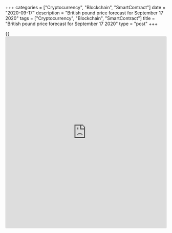 +++
categories = ["Cryptocurrency", "Blockchain", "SmartContract"]
date = "2020-09-17"
description = "British pound price forecast for September 17 2020"
tags = ["Cryptocurrency", "Blockchain", "SmartContract"]
title = "British pound price forecast for September 17 2020"
type = "post"
+++

{{<iframe id="large-banner" src="https://www.bounty.group/#slide=27.0" width="100%" height="600" scrolling="no" style="border: 0px solid rgb(216, 221, 230); border-radius: 3px;">}}

2020-09-17

2020-09-17

Pound is playing with fire. Forecast for 17.09.20Dmitri Demidenko

Investors are focused on the fact that the UK violates EU rules. How
will it end how will influence the sterling? In the end, there is the
[GBPUSD][1] trading plan, as usual.

## Fundamental Pound forecast for this week

While the majority believes the pound is going to crash, some traders
are buying GBP. The cost of hedging against the [GBPUSD][1] drop is now
30% less than that of hedging against the pair’s rise. Besides, the
current levels are appealing to the sterling bulls. At first, it seems
that entering the pound’s longs is a crazy idea. The UK domestic market
bill has been adopted by the House of Commons. However, if the UK-EU
deal is signed at the last moment, the pound buyers will benefit. And
the UK negotiators have done this many times.

The second week of September was the worst for the pound since the mass
selloffs in March. This resulted from excessive speculative net longs
and the fact that [investor](https://www.fintechee.com/tutorial-for-forex-trading/investor-mode/)s are again concerned about the Brexit issues.
Ahead of the [news](https://www.letsplayfx.com/blog/forex-news-website/) that Boris Johnson was going to violate the agreement
with the EU, hedge funds boosted the net longs up to the highest level
over the past five months. Once there was the information about the
domestic market bill, large [investor](https://www.fintechee.com/tutorial-for-forex-trading/investor-mode/)s have started exiting longs.

### Dynamics of pound speculative positions



 _Source_ _: Bloomberg_

Politic, rather than economics, triggered the sterling correction.
Despite the reports that the UK unemployment surged to the highest level
since 2013, and the inflation rate has slowed down by 0.2%, the
[GBPUSD][1] rate started rising amid the talks about the disputes within
the Conservative party because of Boris Johnson’s willingness to break
up the deal with the EU. What does it mean? Is it just a bluffing to
force the EU to make concessions? Or is Boris Johnson willing to
withdraw the UK with or without a deal and is prepared for a lawsuit
from the EU for breaking the obligations supposed by the agreement? The
answer will determine the sterling future trend.

Under such conditions, the BoE is likely to express a wait-and-see
attitude at the September meeting. Andrew Bailey and his colleagues will
rather wait for more signals about how the economy is recovering, how
deep is the employment drawdown. And, finally, the Bank of England will
also wait to see how the Brexit story will end. Bloomberg’s experts
expect the UK QE to boost by £50 billion, reaching £800 billion in
total. The derivatives market projects the cut of the BoE interest rate
in February 2021. Morgan Stanley analysts say the interest rate will
drop to 0.5% in case of a no-deal Brexit.

### Forecasts for BoE interest rates



 _Source_ _: Bloomberg_

If the Bank of England surprises the markets and lowers the interest
rates unexpectedly, the [GBPUSD][2] could drop below the bottom of
figure 29. Otherwise, the sterling trend will depend on the [policy](https://www.fintechee.com/policy/)
pursued by Boris Johnson.

### [GBPUSD][2] trading plan for the week

The UK Prime Minister, announcing the domestic market bill, is going
all-in. The EU officials wonder if he is bluffing. Everything looks so
real that one may have to throw down the cars. If [investor](https://www.fintechee.com/tutorial-for-forex-trading/investor-mode/)s see that
Brussels is going to make concessions, the sterling will rise up. It is
not yet clear if it makes sense to buy the [GBPUSD][1]. If the pair goes
up above 1.31, one could consider entering longs.

* * *

P.S. Did you like my article? Share it in social networks: it will be
the best “thank you" :)

Ask me questions and comment below. I’ll be glad to answer your
questions and give necessary explanations.

 **Useful links:**

  * I recommend trying to trade with a reliable broker [here][3]. The system allows you to trade by yourself or copy successful traders from all across the globe.
  * Use my promo-code BLOG for getting deposit bonus 50% on LiteForex platform. Just enter this code in the appropriate field while [depositing][4] your trading account.
  * Telegram channel with high-quality analytics, Forex reviews, training articles, and other useful things for traders <t.me/liteforex>

## Price chart of GBPUSD in real time mode

The content of this article reflects the author’s opinion and does not
necessarily reflect the official position of LiteForex. The material
published on this page is provided for informational purposes only and
should not be considered as the provision of investment advice for the
purposes of Directive 2004/39/EC.

Rate this article:

{{value}}

( {{count}} {{title}} )

   1. my.liteforex.com/ru/trading/chart?symbol=GBPUSD&returnUrl=true
   2. my.liteforex.com/trading/chart?symbol=GBPUSD&returnUrl=true
   3. my.liteforex.com/?category=analysts-opinions&slug=pound-is-playing-with-fire-forecast-for-170920&openPopup=%2Fregistration%2Fpopup&utm_source=blog&utm_medium=article&utm_campaign=bonus
   4. my.liteforex.com/deposit/?category=analysts-opinions&slug=pound-is-playing-with-fire-forecast-for-170920&promo_code=BLOG&utm_source=blog&utm_medium=article&utm_campaign=bonus